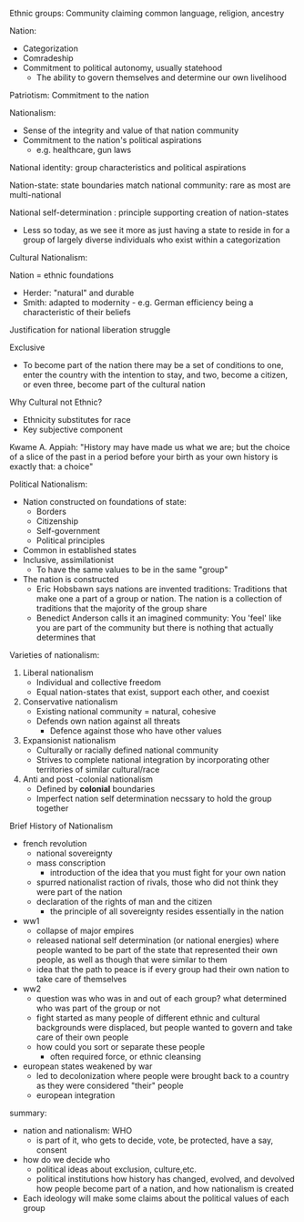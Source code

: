 
Ethnic groups: Community claiming common language, religion, ancestry

Nation:
- Categorization
- Comradeship
- Commitment to political autonomy, usually statehood
	- The ability to govern themselves and determine our own livelihood

Patriotism: Commitment to the nation

Nationalism:
- Sense of the integrity and value of that nation community
- Commitment to the nation's political aspirations
	- e.g. healthcare, gun laws

National identity: group characteristics and political aspirations

Nation-state: state boundaries match national community: rare as most are multi-national

National self-determination : principle supporting creation of nation-states
- Less so today, as we see it more as just having a state to reside in for a group of largely diverse individuals who exist within a categorization

Cultural Nationalism:

Nation = ethnic foundations
- Herder: "natural" and durable
- Smith: adapted to modernity - e.g. German efficiency being a characteristic of their beliefs

Justification for national liberation struggle

Exclusive
- To become part of the nation there may be a set of conditions to one, enter the country with the intention to stay, and two, become a citizen, or even three, become part of the cultural nation

Why Cultural not Ethnic?
- Ethnicity substitutes for race
- Key subjective component

Kwame A. Appiah: "History may have made us what we are; but the choice of a slice of the past in a period before your birth as your own history is exactly that: a choice"

Political Nationalism:
- Nation constructed on foundations of state:
	- Borders
	- Citizenship
	- Self-government
	- Political principles
- Common in established states
- Inclusive, assimilationist
	- To have the same values to be in the same "group"
- The nation is constructed
	- Eric Hobsbawn says nations are invented traditions: Traditions that make one a part of a group or nation. The nation is a collection of traditions that the majority of the group share
	- Benedict Anderson calls it an imagined community: You 'feel' like you are part of the community but there is nothing that actually determines that

Varieties of nationalism:
1. Liberal nationalism
	- Individual and collective freedom
	- Equal nation-states that exist, support each other, and coexist
2. Conservative nationalism
	- Existing national community = natural, cohesive
	- Defends own nation against all threats
		- Defence against those who have other values
3. Expansionist nationalism
	- Culturally or racially defined national community
	- Strives to complete national integration by incorporating other territories of similar cultural/race
4. Anti and post -colonial nationalism
	- Defined by **colonial** boundaries
	- Imperfect nation self determination necssary to hold the group together

Brief History of Nationalism
- french revolution
	- national sovereignty
	- mass conscription
		- introduction of the idea that you must fight for your own nation
	- spurred nationalist raction of rivals, those who did not think they were part of the nation
	- declaration of the rights of man and the citizen
		- the principle of all sovereignty resides essentially in the nation
- ww1
	- collapse of major empires
	- released national self determination (or national energies) where people wanted to be part of the state that represented their own people, as well as though that were similar to them
	- idea that the path to peace is if every group had their own nation to take care of themselves
- ww2
	- question was who was in and out of each group? what determined who was part of the group or not
	- fight started as many people of different ethnic and cultural backgrounds were displaced, but people wanted to govern and take care of their own people
	- how could you sort or separate these people
		- often required force, or ethnic cleansing
- european states weakened by war
	- led to decolonization where people were brought back to a country as they were considered "their" people
	- european integration

summary:
- nation and nationalism: WHO
	- is part of it, who gets to decide, vote, be protected, have a say, consent
- how do we decide who
	- political ideas about exclusion, culture,etc.
	- political institutions how history has changed, evolved, and devolved how people become part of a nation, and how nationalism is created
- Each ideology will make some claims about the political values of each group


